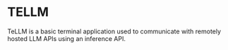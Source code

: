 # TELLM  
  
TeLLM is a basic terminal application used to communicate with remotely hosted LLM APIs using an inference API.
